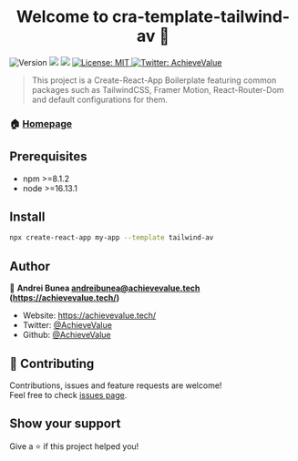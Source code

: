 <h1 align="center">Welcome to cra-template-tailwind-av 👋</h1>
<p>
  <img alt="Version" src="https://img.shields.io/badge/version-0.1.0-blue.svg?cacheSeconds=2592000" />
  <img src="https://img.shields.io/badge/npm-%3E%3D8.1.2-blue.svg" />
  <img src="https://img.shields.io/badge/node-%3E%3D16.13.1-blue.svg" />
  <a href="#" target="_blank">
    <img alt="License: MIT" src="https://img.shields.io/badge/License-MIT-yellow.svg" />
  </a>
  <a href="https://twitter.com/AchieveValue" target="_blank">
    <img alt="Twitter: AchieveValue" src="https://img.shields.io/twitter/follow/AchieveValue.svg?style=social" />
  </a>
</p>

> This project is a Create-React-App Boilerplate featuring common packages such as TailwindCSS, Framer Motion, React-Router-Dom and default configurations for them.

### 🏠 [Homepage](https://github.com/AchieveValue/cra-template-tailwind-av#readme)

## Prerequisites

- npm >=8.1.2
- node >=16.13.1

## Install

```sh
npx create-react-app my-app --template tailwind-av
```

## Author

👤 **Andrei Bunea <andreibunea@achievevalue.tech> (https://achievevalue.tech/)**

* Website: https://achievevalue.tech/
* Twitter: [@AchieveValue](https://twitter.com/AchieveValue)
* Github: [@AchieveValue](https://github.com/AchieveValue)

## 🤝 Contributing

Contributions, issues and feature requests are welcome!<br />Feel free to check [issues page](https://github.com/AchieveValue/cra-template-tailwind-av/issues). 

## Show your support

Give a ⭐️ if this project helped you!